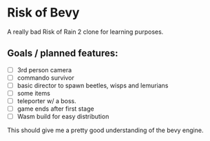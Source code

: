 # Risk of Bevy
A really bad Risk of Rain 2 clone for learning purposes.

## Goals / planned features:
- [ ] 3rd person camera
- [ ] commando survivor
- [ ] basic director to spawn beetles, wisps and lemurians
- [ ] some items
- [ ] teleporter w/ a boss.
- [ ] game ends after first stage
- [ ] Wasm build for easy distribution

This should give me a pretty good understanding of the bevy engine.